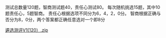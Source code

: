 测试总数量120题，智商测试题40，责任心测试80。
每次随机挑选15题，其中10题责任心，5题智商。
责任心根据选项不同分为6，4，2，0分。
智商根据正确与否分为8，0分，两个答案都正确任意选对一个即8分

[遴选测评V1(120）.zip](https://github.com/user-attachments/files/18775910/V1.120.zip)